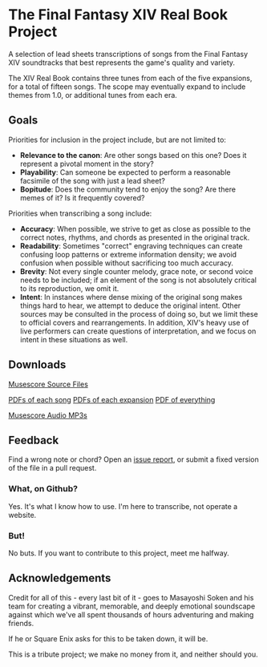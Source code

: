 # The Final Fantasy XIV Real Book Project

A selection of lead sheets transcriptions of songs from the Final Fantasy XIV soundtracks that best represents the game's quality and variety. 

The XIV Real Book contains three tunes from each of the five expansions, for a total of fifteen songs. The scope may eventually expand to include themes from 1.0, or additional tunes from each era.

## Goals 
Priorities for inclusion in the project include, but are not limited to:

- **Relevance to the canon**: Are other songs based on this one? Does it represent a pivotal moment in the story? 
- **Playability**: Can someone be expected to perform a reasonable facsimile of the song with just a lead sheet? 
- **Bopitude**: Does the community tend to enjoy the song? Are there memes of it? Is it frequently covered?

Priorities when transcribing a song include:

- **Accuracy**: When possible, we strive to get as close as possible to the correct notes, rhythms, and chords as presented in the original track.
- **Readability**: Sometimes "correct" engraving techniques can create confusing loop patterns or extreme information density; we avoid confusion when possible without sacrificing too much accuracy.
- **Brevity**: Not every single counter melody, grace note, or second voice needs to be included; if an element of the song is not absolutely critical to its reproduction, we omit it.
- **Intent**: In instances where dense mixing of the original song makes things hard to hear, we attempt to deduce the original intent. Other sources may be consulted in the process of doing so, but we limit these to official covers and rearrangements. In addition, XIV's heavy use of live performers can create questions of interpretation, and we focus on intent in these situations as well.

## Downloads

[Musescore Source Files](/musescore)

[PDFs of each song](/pdf/individual)
[PDFs of each expansion](/pdf/expansions)
[PDF of everything](https://github.com/sigmabeta/xiv-real-book/raw/main/pdf/XIV%20Real%20Book%20Full.pdf)

[Musescore Audio MP3s](/backing-tracks) 

## Feedback

Find a wrong note or chord? Open an [issue report](https://github.com/sigmabeta/xiv-real-book/issues), or submit a fixed version of the file in a pull request.

### What, on Github?

Yes. It's what I know how to use. I'm here to transcribe, not operate a website.

### But!

No buts. If you want to contribute to this project, meet me halfway.

## Acknowledgements

Credit for all of this - every last bit of it - goes to Masayoshi Soken and his team for creating a vibrant, memorable, and deeply emotional soundscape against which we've all spent thousands of hours adventuring and making friends.

If he or Square Enix asks for this to be taken down, it will be.

This is a tribute project; we make no money from it, and neither should you.